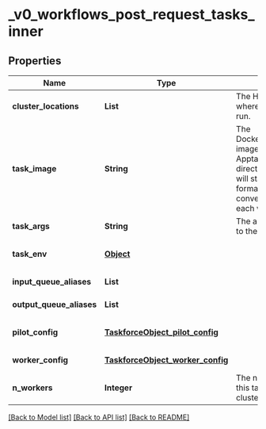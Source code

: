 # _v0_workflows_post_request_tasks_inner
## Properties

| Name | Type | Description | Notes |
|------------ | ------------- | ------------- | -------------|
| **cluster\_locations** | **List** | The HTCondor pool(s) where the taskforce(s) will run. | [default to null] |
| **task\_image** | **String** | The Docker/Singularity/Apptainer image to run for each event. Apptainer images in directory (sandbox) format will start fastest; other formats will first be converted to this format on each worker CPU. | [default to null] |
| **task\_args** | **String** | The argument string to pass to the task image. | [default to null] |
| **task\_env** | [**Object**](.md) |  | [optional] [default to null] |
| **input\_queue\_aliases** | **List** |  | [default to null] |
| **output\_queue\_aliases** | **List** |  | [default to null] |
| **pilot\_config** | [**TaskforceObject_pilot_config**](TaskforceObject_pilot_config.md) |  | [optional] [default to null] |
| **worker\_config** | [**TaskforceObject_worker_config**](TaskforceObject_worker_config.md) |  | [default to null] |
| **n\_workers** | **Integer** | The number of workers in this taskforce&#39;s HTCondor cluster (immutable). | [optional] [default to null] |

[[Back to Model list]](../README.md#documentation-for-models) [[Back to API list]](../README.md#documentation-for-api-endpoints) [[Back to README]](../README.md)

